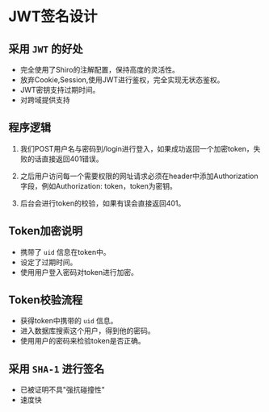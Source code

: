 # JWT签名设计

## 采用 `JWT` 的好处

* 完全使用了Shiro的注解配置，保持高度的灵活性。
* 放弃Cookie,Session,使用JWT进行鉴权，完全实现无状态鉴权。
* JWT密钥支持过期时间。
* 对跨域提供支持

## 程序逻辑

1. 我们POST用户名与密码到/login进行登入，如果成功返回一个加密token，失败的话直接返回401错误。

2. 之后用户访问每一个需要权限的网址请求必须在header中添加Authorization字段，例如Authorization: token，token为密钥。

3. 后台会进行token的校验，如果有误会直接返回401。

## Token加密说明

* 携带了 `uid` 信息在token中。
* 设定了过期时间。
* 使用用户登入密码对token进行加密。

## Token校验流程

* 获得token中携带的 `uid` 信息。
* 进入数据库搜索这个用户，得到他的密码。
* 使用用户的密码来检验token是否正确。

## 采用 `SHA-1` 进行签名

* 已被证明不具"强抗碰撞性"
* 速度快
